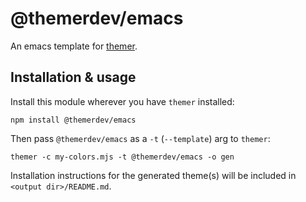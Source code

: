 # @themerdev/emacs

An emacs template for [themer](https://github.com/themerdev/themer).

## Installation & usage

Install this module wherever you have `themer` installed:

    npm install @themerdev/emacs

Then pass `@themerdev/emacs` as a `-t` (`--template`) arg to `themer`:

    themer -c my-colors.mjs -t @themerdev/emacs -o gen

Installation instructions for the generated theme(s) will be included in `<output dir>/README.md`.
